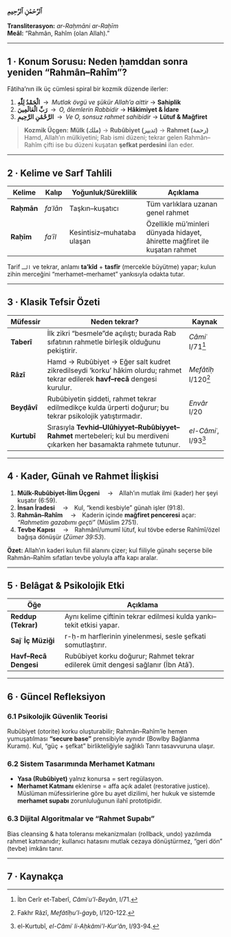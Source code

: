 ### ٱلرَّحْمَٰنِ ٱلرَّحِيمِ  
**Transliterasyon:** *ar-Raḥmāni ar-Raḥīm*  
**Meâl:** “Rahmân, Rahîm (olan Allah).”

---

## 1 · Konum Sorusu: Neden ḥamddan sonra yeniden “Rahmân–Rahîm”?  

Fâtiha’nın ilk üç cümlesi spiral bir kozmik düzende ilerler:  

1. **الْحَمْدُ لِلّٰهِ** → *Mutlak övgü ve şükür Allah’a aittir* → **Sahiplik**  
2. **رَبِّ الْعَالَمِينَ** → *O, âlemlerin Rabbidir* → **Hâkimiyet & İdare**  
3. **الرَّحْمَٰنِ الرَّحِيمِ** → *Ve O, sonsuz rahmet sahibidir* → **Lütuf & Mağfiret**

> **Kozmik Üçgen:** **Mülk (ملك)** → **Rubûbiyet (تدبير)** → **Rahmet (رحمة)**  
> Hamd, Allah’ın mülkiyetini; Rab ismi düzeni; tekrar gelen Rahmân–Rahîm çifti ise bu düzeni kuşatan **şefkat perdesini** ilan eder.

---

## 2 · Kelime ve Sarf Tahlili  
| Kelime | Kalıp | Yoğunluk/Süreklilik | Açıklama |
|--------|-------|---------------------|----------|
| **Raḥmān** | *faʿlān* | Taşkın–kuşatıcı | Tüm varlıklara uzanan genel rahmet |
| **Raḥīm**  | *faʿīl*  | Kesintisiz–muhataba ulaşan | Özellikle mü’minleri dünyada hidayet, âhirette mağfiret ile kuşatan rahmet |

Tarif `الـ` ve tekrar, anlamı **ta’kîd** + **tasfîr** (mercekle büyütme) yapar; kulun zihin merceğini “merhamet–merhamet” yankısıyla odakta tutar.

---

## 3 · Klasik Tefsir Özeti  
| Müfessir | Neden tekrar? | Kaynak |
|----------|--------------|--------|
| **Taberî** | İlk zikri “besmele”de açılıştı; burada Rab sıfatının rahmetle birleşik olduğunu pekiştirir. | *Câmiʿ* I/71[^1] |
| **Râzî** | Hamd → Rubûbiyet → Eğer salt kudret zikredilseydi ‘korku’ hâkim olurdu; rahmet tekrar edilerek **havf–recâ** dengesi kurulur. | *Mefâtîḥ* I/120[^2] |
| **Beyḍâvî** | Rubûbiyetin şiddeti, rahmet tekrar edilmedikçe kulda ürperti doğurur; bu tekrar psikolojik yatıştırmadır. | *Envâr* I/20 |
| **Kurtubî** | Sırasıyla **Tevhid–Ulûhiyyet–Rubûbiyyet–Rahmet** mertebeleri; kul bu merdiveni çıkarken her basamakta rahmete tutunur. | *el-Câmiʿ*, I/93[^3] |

---

## 4 · Kader, Günah ve Rahmet İlişkisi  

1. **Mülk-Rubûbiyet-İlim Üçgeni**  → Allah’ın mutlak ilmi (kader) her şeyi kuşatır (6:59).  
2. **İnsan İradesi**  → Kul, “kendi kesbiyle” günah işler (91:8).  
3. **Rahmân–Rahîm**  → Kaderin içinde **mağfiret penceresi** açar: *“Rahmetim gazabımı geçti”* (Müslim 2751).  
4. **Tevbe Kapısı**  → Rahmânî/umumî lütuf, kul tövbe ederse Rahîmî/özel bağışa dönüşür (*Zümer 39:53*).  

**Özet:** Allah’ın kaderi kulun fiil alanını çizer; kul fiiliyle günahı seçerse bile Rahmân–Rahîm sıfatları tevbe yoluyla affa kapı aralar.

---

## 5 · Belâgat & Psikolojik Etki  

| Öğe | Açıklama |
|-----|----------|
| **Reddup (Tekrar)** | Aynı kelime çiftinin tekrar edilmesi kulda yankı–tekit etkisi yapar. |
| **Sajʿ İç Müziği** | r-ḥ-m harflerinin yinelenmesi, sesle şefkati somutlaştırır. |
| **Havf–Recâ Dengesi** | Rubûbiyet korku doğurur; Rahmet tekrar edilerek ümit dengesi sağlanır (İbn Atâʾ). |

---

## 6 · Güncel Refleksiyon  

### 6.1 Psikolojik Güvenlik Teorisi  
Rubûbiyet (otorite) korku oluşturabilir; Rahmân–Rahîm’le hemen yumuşatılması **“secure base”** prensibiyle aynıdır (Bowlby Bağlanma Kuramı). Kul, “güç + şefkat” birlikteliğiyle sağlıklı Tanrı tasavvuruna ulaşır.

### 6.2 Sistem Tasarımında Merhamet Katmanı  
- **Yasa (Rubûbiyet)** yalnız konursa = sert regülasyon.  
- **Merhamet Katmanı** eklenirse = affa açık adalet (restorative justice).  
Müslüman müfessirlerine göre bu ayet dizilimi, her hukuk ve sistemde **merhamet supabı** zorunluluğunun ilahî prototipidir.

### 6.3 Dijital Algoritmalar ve “Rahmet Supabı”  
Bias cleansing & hata toleransı mekanizmaları (rollback, undo) yazılımda rahmet katmanıdır; kullanıcı hatasını mutlak cezaya dönüştürmez, “geri dön” (tevbe) imkânı tanır.

---

## 7 · Kaynakça  
[^1]: İbn Cerîr et-Taberî, *Câmiʿu’l-Beyân*, I/71.  
[^2]: Fakhr Râzî, *Mefâtîḥu’l-ġayb*, I/120-122.  
[^3]: el-Kurtubî, *el-Câmiʿ li-Aḥkâmi’l-Kur’ân*, I/93-94.  
[^4]: Müslim, *Ṣalât* 400.  

